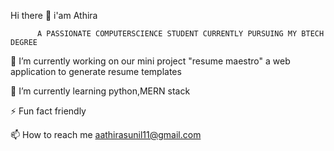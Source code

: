  Hi there 👋 i'am Athira
 
 
 
          A PASSIONATE COMPUTERSCIENCE STUDENT CURRENTLY PURSUING MY BTECH DEGREE


  🔭 I’m currently working on our mini project "resume maestro" a web application to generate resume templates
  
  
  🌱 I’m currently learning python,MERN stack
  
  
  ⚡ Fun fact friendly
  

  📫 How to reach me aathirasunil11@gmail.com
  
